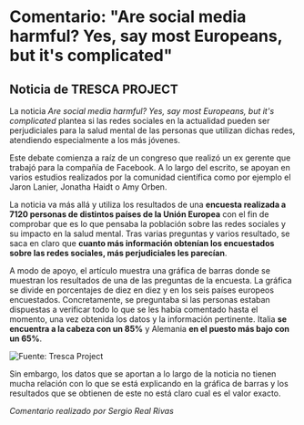# Comentario: "Are social media harmful? Yes, say most Europeans, but it's complicated"
## Noticia de TRESCA PROJECT

La noticia *Are social media harmful? Yes, say most Europeans, but it's complicated* plantea si las redes sociales en la actualidad pueden ser perjudiciales para la salud mental de las personas que utilizan dichas redes, atendiendo especialmente a los más jóvenes. 

Este debate comienza a raíz de un congreso que realizó un ex gerente que trabajó para la compañía de Facebook. A lo largo del escrito, se apoyan en varios estudios realizados por la comunidad científica como por ejemplo el Jaron Lanier, Jonatha Haidt o Amy Orben. 

La noticia va más allá y utiliza los resultados de una **encuesta realizada a 7120 personas de distintos países de la Unión Europea** con el fin de comprobar que es lo que pensaba la población sobre las redes sociales y su impacto en la salud mental. Tras varias preguntas y varios resultado, se saca en claro que **cuanto más información obtenían los encuestados sobre las redes sociales, más perjudiciales les parecían**.

A modo de apoyo, el artículo muestra una gráfica de barras donde se muestran los resultados de una de las 
 preguntas de la encuesta. La gráfica se divide en porcentajes de diez en diez y en los seis países europeos encuestados. Concretamente, se preguntaba si las personas estaban dispuestas a verificar todo lo que se les había comentado hasta el momento, una vez obtenida los datos y la información pertinente. Italia **se encuentra a la cabeza con un 85%** y Alemania **en el puesto más bajo con un 65%**. 

![Fuente: Tresca Project](https://user-images.githubusercontent.com/99663648/164764292-09937fa5-25dc-49f2-a1f9-95df8636ce15.png)

Sin embargo, los datos que se aportan a lo largo de la noticia no tienen mucha relación con lo que se está explicando en la gráfica de barras y los resultados que se obtienen de este no está claro cual es el valor exacto.

*Comentario realizado por Sergio Real Rivas* 
